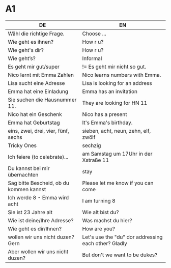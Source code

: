 # A1

| DE                                      | EN                                                   |
| --------------------------------------- | ---------------------------------------------------- |
| Wähl die richtige Frage.                | Choose ...                                           |
| Wie geht es ihnen?                      | How r u?                                             |
| Wie geht's dir?                         | How r u?                                             |
| Wie geht’s?                             | Informal                                             |
| Es geht mir gut/super                   | != Es geht mir nicht so gut.                         |
| Nico lernt mit Emma Zahlen              | Nico learns numbers with Emma.                       |
| Lisa sucht eine Adresse                 | Lisa is looking for an address                       |
| Emma hat eine Einladung                 | Emma has an invitation                               |
| Sie suchen die Hausnummer 11.           | They are looking for HN 11                           |
| Nico hat ein Geschenk                   | Nico has a present                                   |
| Emma hat Geburtstag                     | It's Emma's birthday.                                |
| eins, zwei, drei, vier, fünf, sechs     | sieben, acht, neun, zehn, elf, zwölf                 |
| Tricky Ones                             | sechzig                                              |
| Ich feiere (to celebrate)...            | am Samstag um 17Uhr in der Xstraße 11                |
| Du kannst bei mir übernachten           | stay                                                 |
| Sag bitte Bescheid, ob du kommen kannst | Please let me know if you can come                   |
| Ich werde 8 - Emma wird acht            | I am turning 8                                       |
| Sie ist 23 Jahre alt                    | Wie alt bist du?                                     |
| Wie ist deine/Ihre Adresse?             | Was machst du hier?                                  |
| Wie geht es dir/Ihnen?                  | How are you?                                         |
| wollen wir uns nicht duzen? Gern        | Let's use the "du" dor addressing each other? Gladly |
| Aber wollen wir uns nicht duzen?        | But don't we want to be dukes?                       |
